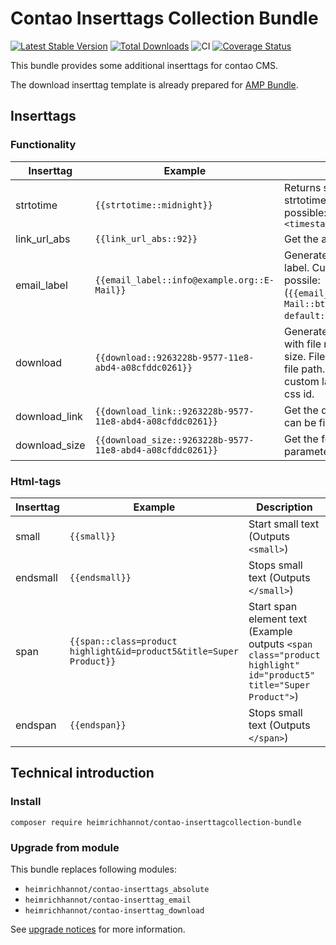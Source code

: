 # Contao Inserttags Collection Bundle
[![Latest Stable Version](https://poser.pugx.org/heimrichhannot/contao-inserttagcollection-bundle/v/stable)](https://packagist.org/packages/heimrichhannot/contao-inserttagcollection-bundle)
[![Total Downloads](https://poser.pugx.org/heimrichhannot/contao-inserttagcollection-bundle/downloads)](https://packagist.org/packages/heimrichhannot/contao-inserttagcollection-bundle)
![CI](https://github.com/heimrichhannot/contao-inserttagcollection-bundle/workflows/CI/badge.svg)
[![Coverage Status](https://coveralls.io/repos/github/heimrichhannot/contao-inserttagcollection-bundle/badge.svg?branch=master)](https://coveralls.io/github/heimrichhannot/contao-inserttagcollection-bundle?branch=master)

This bundle provides some additional inserttags for contao CMS.

The download inserttag template is already prepared for [AMP Bundle](https://github.com/heimrichhannot/contao-amp-bundle).

## Inserttags

### Functionality

Inserttag      | Example              | Description
--------------|----------------------|-------------
strtotime     | `{{strtotime::midnight}}` | Returns supported return values of strtotime() (see [php docs](https://www.php.net/manual/de/datetime.formats.relative.php)). Also possible: `{{strtotime::+ 1 day::\<timestamp\>}}`
link_url_abs  | `{{link_url_abs::92}}` | Get the absolute url of an page.
email_label   | `{{email_label::info@example.org::E-Mail}}` | Generate an e-mail link with custom label. Custom classes and id are also possile: (`{{email_label::info@example.org::E-Mail::btn btn-default::my_custom_email_link}}`)
download      | `{{download::9263228b-9577-11e8-abd4-a08cfddc0261}}` | Generate an download link to the file with file name as label and download size. File parameter can be file uuid or file path. Optional parameter for custom label, link css class and link css id.
download_link | `{{download_link::9263228b-9577-11e8-abd4-a08cfddc0261}}` | Get the download url. File parameter can be file uuid or file path.
download_size | `{{download_size::9263228b-9577-11e8-abd4-a08cfddc0261}}` | Get the  formatted download size. File parameter can be file uuid or file path.


### Html-tags

Inserttag      | Example              | Description
--------------|----------------------|-------------
small         | `{{small}}` | Start small text (Outputs `<small>`)
endsmall      | `{{endsmall}}` | Stops small text (Outputs `</small>`)
span         | `{{span::class=product highlight&id=product5&title=Super Product}}` | Start span element text (Example outputs `<span class="product highlight" id="product5" title="Super Product">`)
endspan      | `{{endspan}}` | Stops small text (Outputs `</span>`)

## Technical introduction

### Install

```
composer require heimrichhannot/contao-inserttagcollection-bundle
```

### Upgrade from module

This bundle replaces following modules: 
* `heimrichhannot/contao-inserttags_absolute`
* `heimrichhannot/contao-inserttag_email`
* `heimrichhannot/contao-inserttag_download`

See [upgrade notices](docs/upgrade.md) for more information.




